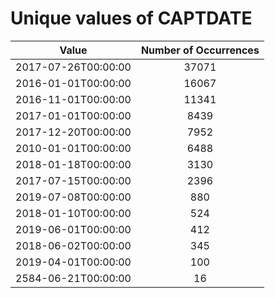 
Unique values of CAPTDATE
=========================

|Value|Number of Occurrences|
| :---: | :---: |
|2017-07-26T00:00:00|37071|
|2016-01-01T00:00:00|16067|
|2016-11-01T00:00:00|11341|
|2017-01-01T00:00:00|8439|
|2017-12-20T00:00:00|7952|
|2010-01-01T00:00:00|6488|
|2018-01-18T00:00:00|3130|
|2017-07-15T00:00:00|2396|
|2019-07-08T00:00:00|880|
|2018-01-10T00:00:00|524|
|2019-06-01T00:00:00|412|
|2018-06-02T00:00:00|345|
|2019-04-01T00:00:00|100|
|2584-06-21T00:00:00|16|
